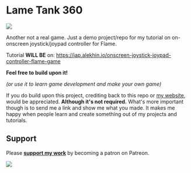 # Lame Tank 360

![](lame-tank.jpg)

Another not a real game. Just a demo project/repo for my tutorial on on-onscreen joystick/joypad controller for Flame.

Tutorial **WILL BE** on: https://jap.alekhin.io/onscreen-joystick-joypad-controller-flame-game

**Feel free to build upon it!**

*(or use it to learn game development and make your own game)*

If you do build upon this project, crediting back to this repo or [my website](https://jap.alekhin.io), would be appreciated. **Although it's not required.** What's more important though is to send me a link and show me what you made. It makes me happy when people learn and create something out of my projects and tutorials.

## Support

Please [**support my work**](https://jap.alekhin.io/support) by becoming a patron on Patreon.

[![](https://jap.alekhin.io/wp-content/uploads/2019/03/become-patron-button.png)](https://www.patreon.com/bePatron?u=6507717)